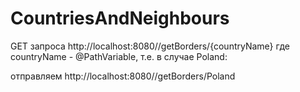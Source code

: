 # CountriesAndNeighbours

GET запроса http://localhost:8080//getBorders/{countryName} где countryName  - @PathVariable, т.е. в случае Poland:

отправляем http://localhost:8080//getBorders/Poland
